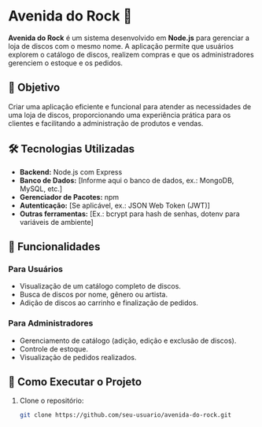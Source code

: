 # Avenida do Rock 🎸

**Avenida do Rock** é um sistema desenvolvido em **Node.js** para gerenciar a loja de discos com o mesmo nome. A aplicação permite que usuários explorem o catálogo de discos, realizem compras e que os administradores gerenciem o estoque e os pedidos.

## 🎯 Objetivo

Criar uma aplicação eficiente e funcional para atender as necessidades de uma loja de discos, proporcionando uma experiência prática para os clientes e facilitando a administração de produtos e vendas.

## 🛠️ Tecnologias Utilizadas

- **Backend:** Node.js com Express
- **Banco de Dados:** [Informe aqui o banco de dados, ex.: MongoDB, MySQL, etc.]
- **Gerenciador de Pacotes:** npm
- **Autenticação:** [Se aplicável, ex.: JSON Web Token (JWT)]
- **Outras ferramentas:** [Ex.: bcrypt para hash de senhas, dotenv para variáveis de ambiente]

## 📄 Funcionalidades

### Para Usuários
- Visualização de um catálogo completo de discos.
- Busca de discos por nome, gênero ou artista.
- Adição de discos ao carrinho e finalização de pedidos.

### Para Administradores
- Gerenciamento de catálogo (adição, edição e exclusão de discos).
- Controle de estoque.
- Visualização de pedidos realizados.

## 🚀 Como Executar o Projeto

1. Clone o repositório:
   ```bash
   git clone https://github.com/seu-usuario/avenida-do-rock.git
